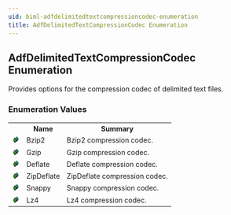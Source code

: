 ```yaml
---
uid: biml-adfdelimitedtextcompressioncodec-enumeration
title: AdfDelimitedTextCompressionCodec Enumeration
---
```


## AdfDelimitedTextCompressionCodec Enumeration

<div class="LanguageSummary"><div class ="SummaryItem">Provides options for the compression codec of delimited text files.</div></div>
<div class="EnumValueGroup">

### Enumeration Values

<table id="EnumValue" class="MemberList"><tbody><tr><th class="MemberTypeIconColumnHeader">&nbsp;</th><th class="MemberNameColumnHeader">Name</th><th class="MemberSummaryColumnHeader">Summary</th></tr><tr class="cd0"><td align="center" class="MemberTypeIcon"><img src="enumValue.png"></img></td><td class="MemberName">Bzip2</td><td class="MemberSummary"><div class ="SummaryItem">Bzip2 compression codec.</div></td></tr><tr class="cd1"><td align="center" class="MemberTypeIcon"><img src="enumValue.png"></img></td><td class="MemberName">Gzip</td><td class="MemberSummary"><div class ="SummaryItem">Gzip compression codec.</div></td></tr><tr class="cd0"><td align="center" class="MemberTypeIcon"><img src="enumValue.png"></img></td><td class="MemberName">Deflate</td><td class="MemberSummary"><div class ="SummaryItem">Deflate compression codec.</div></td></tr><tr class="cd1"><td align="center" class="MemberTypeIcon"><img src="enumValue.png"></img></td><td class="MemberName">ZipDeflate</td><td class="MemberSummary"><div class ="SummaryItem">ZipDeflate compression codec.</div></td></tr><tr class="cd0"><td align="center" class="MemberTypeIcon"><img src="enumValue.png"></img></td><td class="MemberName">Snappy</td><td class="MemberSummary"><div class ="SummaryItem">Snappy compression codec.</div></td></tr><tr class="cd1"><td align="center" class="MemberTypeIcon"><img src="enumValue.png"></img></td><td class="MemberName">Lz4</td><td class="MemberSummary"><div class ="SummaryItem">Lz4 compression codec.</div></td></tr></tbody></table>
</div>